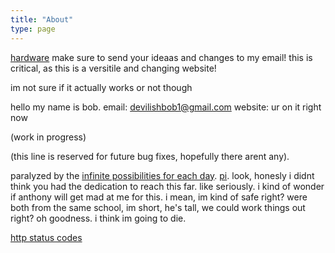 ```yaml
---
title: "About"
type: page
---
```

[hardware](hardware)
make sure to send your ideaas and changes to my email! this is critical, as this is a versitile and changing website!

im not sure if it actually works or not though

hello my name is bob.
email: devilishbob1@gmail.com
website: ur on it right now

(work in progress)

(this line is reserved for future bug fixes, hopefully there arent any).

paralyzed by the [infinite possibilities for each day](https://xkcd.com/137/). [pi](https://tauday.com). look, honesly i didnt think you had the dedication to reach this far. like seriously. i kind of wonder if anthony will get mad at me for this. i mean, im kind of safe right? were both from the same school, im short, he's tall, we could work things out right? oh goodness. i think im going to die.
  
[http status codes](http-codes/)